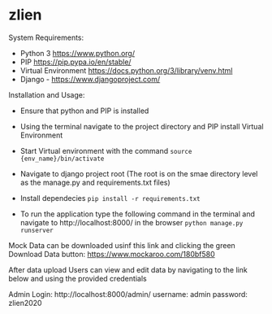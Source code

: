 # zlien

System Requirements:
- Python 3 https://www.python.org/
- PIP https://pip.pypa.io/en/stable/
- Virtual Environment https://docs.python.org/3/library/venv.html
- Django - https://www.djangoproject.com/

Installation and Usage:
- Ensure that python and PIP is installed

- Using the terminal navigate to the project directory and PIP install Virtual Environment

- Start Virtual environment with the command
```source {env_name}/bin/activate```

- Navigate to django project root (The root is on the smae directory level as the manage.py and requirements.txt files)

- Install dependecies
```pip install -r requirements.txt```

- To run the application type the following command in the terminal and navigate to http://localhost:8000/ in the browser
```python manage.py runserver```


Mock Data can be downloaded usinf this link and clicking the green Download Data button: https://www.mockaroo.com/180bf580

After data upload Users can view and edit data by navigating to the link below and using the provided credentials

Admin Login:
http://localhost:8000/admin/
username: admin
password: zlien2020
